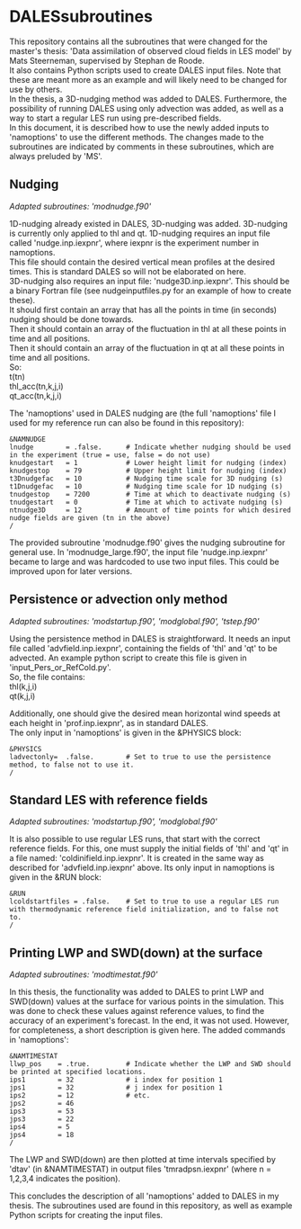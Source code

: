 # DALESsubroutines
This repository contains all the subroutines that were changed for the master's thesis: 'Data assimilation of observed cloud fields in LES model' by Mats Steerneman, supervised by Stephan de Roode.  
It also contains Python scripts used to create DALES input files. Note that these are meant more as an example and will likely need to be changed for use by others.  
In the thesis, a 3D-nudging method was added to DALES. Furthermore, the possibility of running DALES using only advection was added, as well as a way to start a regular LES run using pre-described fields.  
In this document, it is described how to use the newly added inputs to 'namoptions' to use the different methods. The changes made to the subroutines are indicated by comments in these subroutines, which are always preluded by 'MS'.

## Nudging 
*Adapted subroutines: 'modnudge.f90'*

1D-nudging already existed in DALES, 3D-nudging was added. 3D-nudging is currently only applied to thl and qt. 1D-nudging requires an input file called 'nudge.inp.iexpnr', where iexpnr is the experiment number in namoptions.  
This file should contain the desired vertical mean profiles at the desired times. This is standard DALES so will not be elaborated on here.  
3D-nudging also requires an input file: 'nudge3D.inp.iexpnr'. This should be a binary Fortran file (see nudgeinputfiles.py for an example of how to create these).  
It should first contain an array that has all the points in time (in seconds) nudging should be done towards.  
Then it should contain an array of the fluctuation in thl at all these points in time and all positions.  
Then it should contain an array of the fluctuation in qt at all these points in time and all positions.  
So:  
t(tn)  
thl_acc(tn,k,j,i)  
qt_acc(tn,k,j,i)  

The 'namoptions' used in DALES nudging are (the full 'namoptions' file I used for my reference run can also be found in this repository):

```
&NAMNUDGE  
lnudge        = .false.      # Indicate whether nudging should be used in the experiment (true = use, false = do not use)  
knudgestart   = 1            # Lower height limit for nudging (index)  
knudgestop    = 79           # Upper height limit for nudging (index)  
t3Dnudgefac   = 10           # Nudging time scale for 3D nudging (s)  
t1Dnudgefac   = 10           # Nudging time scale for 1D nudging (s)  
tnudgestop    = 7200         # Time at which to deactivate nudging (s)  
tnudgestart   = 0            # Time at which to activate nudging (s)  
ntnudge3D     = 12           # Amount of time points for which desired nudge fields are given (tn in the above)  
/
```

The provided subroutine 'modnudge.f90' gives the nudging subroutine for general use. In 'modnudge_large.f90', the input file 'nudge.inp.iexpnr' became to large and was hardcoded to use two input files. This could be improved upon for later versions.

## Persistence or advection only method
*Adapted subroutines: 'modstartup.f90', 'modglobal.f90', 'tstep.f90'*

Using the persistence method in DALES is straightforward. It needs an input file called 'advfield.inp.iexpnr', containing the fields of 'thl' and 'qt' to be advected. An example python script to create this file is given in 'input_Pers_or_RefCold.py'.  
So, the file contains:  
thl(k,j,i)  
qt(k,j,i)  

Additionally, one should give the desired mean horizontal wind speeds at each height in 'prof.inp.iexpnr', as in standard DALES.  
The only input in 'namoptions' is given in the &PHYSICS block:

```
&PHYSICS
ladvectonly=  .false.        # Set to true to use the persistence method, to false not to use it.
/
```

## Standard LES with reference fields
*Adapted subroutines: 'modstartup.f90', 'modglobal.f90'*

It is also possible to use regular LES runs, that start with the correct reference fields. For this, one must supply the initial fields of 'thl' and 'qt' in a file named: 'coldinifield.inp.iexpnr'. It is created in the same way as described for 'advfield.inp.iexpnr' above. Its only input in namoptions is given in the &RUN block:

```
&RUN
lcoldstartfiles = .false.    # Set to true to use a regular LES run with thermodynamic reference field initialization, and to false not to.
/
```

## Printing LWP and SWD(down) at the surface
*Adapted subroutines: 'modtimestat.f90'*

In this thesis, the functionality was added to DALES to print LWP and SWD(down) values at the surface for various points in the simulation. This was done to check these values against reference values, to find the accuracy of an experiment's forecast. In the end, it was not used. However, for completeness, a short description is given here. The added commands in 'namoptions':
```
&NAMTIMESTAT
llwp_pos    = .true.         # Indicate whether the LWP and SWD should be printed at specified locations.
ips1        = 32             # i index for position 1
jps1        = 32             # j index for position 1
ips2        = 12             # etc.
jps2        = 46
ips3        = 53
jps3        = 22
ips4        = 5
jps4        = 18
/
```
The LWP and SWD(down) are then plotted at time intervals specified by 'dtav' (in &NAMTIMESTAT) in output files 'tmradpsn.iexpnr' (where n = 1,2,3,4 indicates the position).  

This concludes the description of all 'namoptions' added to DALES in my thesis. The subroutines used are found in this repository, as well as example Python scripts for creating the input files.
